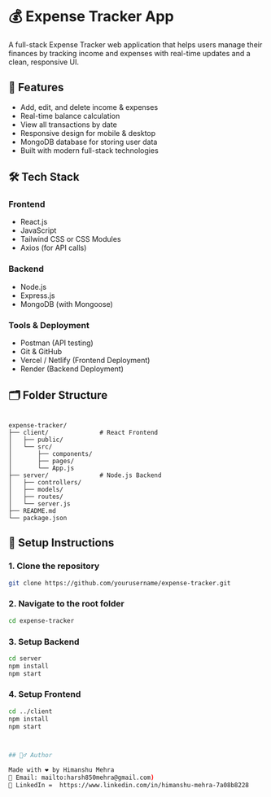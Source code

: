 # 💰 Expense Tracker App 

A full-stack Expense Tracker web application that helps users manage their finances by tracking income and expenses with real-time updates and a clean, responsive UI.

## 🚀 Features

- Add, edit, and delete income & expenses
- Real-time balance calculation
- View all transactions by date
- Responsive design for mobile & desktop
- MongoDB database for storing user data
- Built with modern full-stack technologies

## 🛠️ Tech Stack

### Frontend
- React.js
- JavaScript 
- Tailwind CSS or CSS Modules
- Axios (for API calls)

### Backend
- Node.js
- Express.js
- MongoDB (with Mongoose)

### Tools & Deployment
- Postman (API testing)
- Git & GitHub
- Vercel / Netlify (Frontend Deployment)
- Render  (Backend Deployment)

## 🗂️ Folder Structure

```

expense-tracker/
├── client/              # React Frontend
│   ├── public/
│   └── src/
│       ├── components/
│       ├── pages/
│       └── App.js
├── server/              # Node.js Backend
│   ├── controllers/
│   ├── models/
│   ├── routes/
│   └── server.js
├── README.md
└── package.json

````

## 🔧 Setup Instructions

### 1. Clone the repository
```bash
git clone https://github.com/yourusername/expense-tracker.git
````

### 2. Navigate to the root folder

```bash
cd expense-tracker
```

### 3. Setup Backend

```bash
cd server
npm install
npm start
```

### 4. Setup Frontend

```bash
cd ../client
npm install
npm start



## 🙋‍♂️ Author

Made with ❤️ by Himanshu Mehra
📧 Email: mailto:harsh850mehra@gmail.com)
🔗 LinkedIn =  https://www.linkedin.com/in/himanshu-mehra-7a08b8228



```
